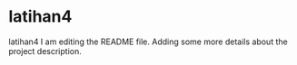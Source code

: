 # latihan4
latihan4
I am editing the README file. Adding some more details about the project description.
